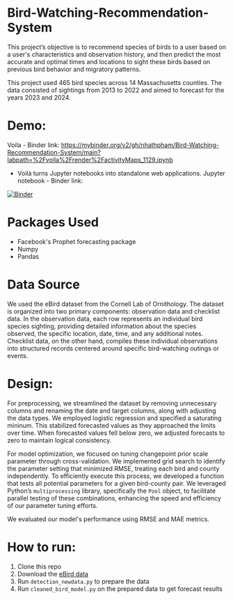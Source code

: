 # Bird-Watching-Recommendation-System
This project’s objective is to recommend species of birds to a user based on a user's characteristics and observation history, and then predict the most accurate and optimal times and locations to sight these birds based on previous bird behavior and migratory patterns. 

This project used 465 bird species across 14 Massachusetts counties. The data consisted of sightings from 2013 to 2022 and aimed to forecast for the years 2023 and 2024. 

# Demo:

Voila - Binder link: https://mybinder.org/v2/gh/nhathpham/Bird-Watching-Recommendation-System/main?labpath=%2Fvoila%2Frender%2FactivityMaps_1129.ipynb
- Voilà turns Jupyter notebooks into standalone web applications. 
Jupyter notebook - Binder link: 

[![Binder](https://mybinder.org/badge_logo.svg)](https://mybinder.org/v2/gh/nhathpham/Bird-Watching-Recommendation-System/main?urlpath=voila%2Frender%2FactivityMaps_1129.ipynb)


# Packages Used
- Facebook's Prophet forecasting package
- Numpy
- Pandas

# Data Source
We used the eBird dataset from the Cornell Lab of Ornithology. The dataset is organized into two primary components: observation data and checklist data. In the observation data, each row represents an individual bird species sighting, providing detailed information about the species observed, the specific location, date, time, and any additional notes. Checklist data, on the other hand, compiles these individual observations into structured records centered around specific bird-watching outings or events. 

# Design:
For preprocessing, we streamlined the dataset by removing unnecessary columns and renaming the date and target columns, along with adjusting the data types. We employed logistic regression and specified a saturating mininum. This stabilized forecasted values as they approached the limits over time. When forecasted values fell below zero, we adjusted forecasts to zero to maintain logical consistency.

For model optimization, we focused on tuning changepoint prior scale parameter through cross-validation. We implemented grid search to identify the parameter setting that minimized RMSE, treating each bird and county independently. To efficiently execute this process, we developed a function that tests all potential parameters for a given bird-county pair. We leveraged Python’s `multiprocessing` library, specifically the `Pool` object, to facilitate parallel testing of these combinations, enhancing the speed and efficiency of our parameter tuning efforts.

We evaluated our model's performance using RMSE and MAE metrics.

# How to run:
1. Clone this repo
2. Download the [eBird data](https://ebird.org/data/download)
3. Run `detection_newdata.py` to prepare the data
4. Run `cleaned_bird_model.py` on the prepared data to get forecast results